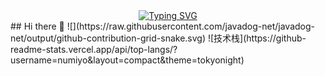 <div align="center">
  <a href="https://blog.sunguoqi.com/">
    <img src="https://readme-typing-svg.demolab.com?font=Fira+Code&pause=1000&color=024EF7&width=435&lines=一日之计在于晨&center=true&size=27" alt="Typing SVG" />
  </a>
</div>
## Hi there 👋
![](https://raw.githubusercontent.com/javadog-net/javadog-net/output/github-contribution-grid-snake.svg)
![技术栈](https://github-readme-stats.vercel.app/api/top-langs/?username=numiyo&layout=compact&theme=tokyonight)

